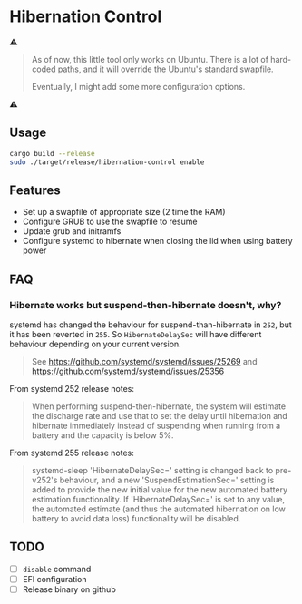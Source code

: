 # Hibernation Control

:warning:

> As of now, this little tool only works on Ubuntu. There is a lot of hard-coded paths, and it will
> override the Ubuntu's standard swapfile.
>
> Eventually, I might add some more configuration options.

:warning:

## Usage

```sh
cargo build --release
sudo ./target/release/hibernation-control enable
```

## Features

- Set up a swapfile of appropriate size (2 time the RAM)
- Configure GRUB to use the swapfile to resume
- Update grub and initramfs
- Configure systemd to hibernate when closing the lid when using battery power

## FAQ

### Hibernate works but suspend-then-hibernate doesn't, why?

systemd has changed the behaviour for suspend-than-hibernate in `252`, but it has been
reverted in `255`. So `HibernateDelaySec` will have different behaviour depending on
your current version.

> See https://github.com/systemd/systemd/issues/25269 and https://github.com/systemd/systemd/issues/25356

From systemd 252 release notes:

> When performing suspend-then-hibernate, the system will estimate the
> discharge rate and use that to set the delay until hibernation and
> hibernate immediately instead of suspending when running from a
> battery and the capacity is below 5%.

From systemd 255 release notes:

> systemd-sleep 'HibernateDelaySec=' setting is changed back to
> pre-v252's behaviour, and a new 'SuspendEstimationSec=' setting is
> added to provide the new initial value for the new automated battery
> estimation functionality. If 'HibernateDelaySec=' is set to any value,
> the automated estimate (and thus the automated hibernation on low
> battery to avoid data loss) functionality will be disabled.

## TODO

- [ ] `disable` command
- [ ] EFI configuration
- [ ] Release binary on github
